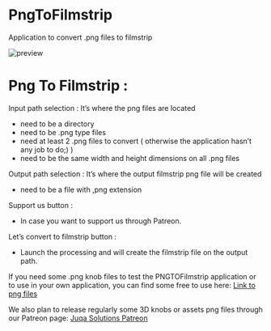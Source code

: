 # PngToFilmstrip
Application  to convert .png files to filmstrip 

![preview](https://github.com/JuqaSolutions/PngToFilmstrip/blob/main/ReadMeAssets/Capture%20d'%C3%A9cran%202023-06-28%20122043.png)


# Png To Filmstrip :

Input path selection : It’s where the png files are located
  - need to be a directory
  - need to be .png type files
  - need at least 2 .png files to convert ( otherwise the application hasn’t any job to do;) )
  - need to be the same width and height dimensions on all .png files

Output path selection : It’s where the output filmstrip png file will be created
  - need to be a file with ,png extension


Support us button :
  - In case you want to support us through Patreon.


Let’s convert to filmstrip button :
  - Launch the processing and will create the filmstrip file on the output path.

If you need some .png knob files to test the PNGTOFilmstrip application or to use in your own application, you can find some free to use here:
[Link to png files](https://github.com/JuqaSolutions/PngToFilmstrip/tree/main/PNGFilesForTest)

We also plan to release regularly some 3D knobs or assets png files through our Patreon page:
[Juqa Solutions Patreon](https:::patreon.com/JuqaSolutions)
